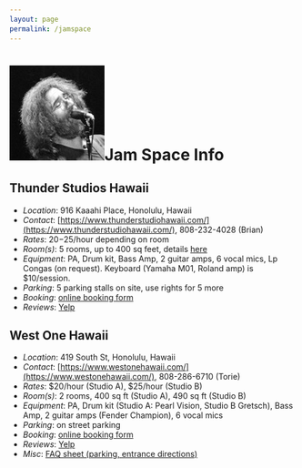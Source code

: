 ```yaml
---
layout: page
permalink: /jamspace
---
```



<h1><img class="ui avatar image" src="/images/jerryavatar.jpg">Jam Space Info</h1>

## Thunder Studios Hawaii

* *Location*: 916 Kaaahi Place, Honolulu, Hawaii
* *Contact*: [https://www.thunderstudiohawaii.com/](https://www.thunderstudiohawaii.com/), 808-232-4028 (Brian)
* *Rates*: $20-$25/hour depending on room
* *Room(s)*: 5 rooms, up to 400 sq feet, details [here](https://www.thunderstudiohawaii.com/studios.php)
* *Equipment*: PA, Drum kit, Bass Amp, 2 guitar amps, 6 vocal mics, Lp Congas (on request). Keyboard (Yamaha M01, Roland amp) is $10/session.
* *Parking*: 5 parking stalls on site, use rights for 5 more
* *Booking*: [online booking form](http://www.bookeo.com/thunderstudioshawaii)
* *Reviews*: [Yelp](https://www.yelp.com/biz/thunder-studios-hawaii-honolulu)

## West One Hawaii

* *Location*: 419 South St, Honolulu, Hawaii
* *Contact*: [https://www.westonehawaii.com/](https://www.westonehawaii.com/), 808-286-6710 (Torie)
* *Rates*: $20/hour (Studio A), $25/hour (Studio B)
* *Room(s)*: 2 rooms, 400 sq ft (Studio A), 490 sq ft (Studio B)
* *Equipment*: PA, Drum kit (Studio A: Pearl Vision, Studio B Gretsch), Bass Amp, 2 guitar amps (Fender Champion), 6 vocal mics
* *Parking*: on street parking
* *Booking*: [online booking form](https://www.westonehawaii.com/rehearsal-sub)
* *Reviews*: [Yelp](https://www.yelp.com/biz/west-one-hawaii-honolulu)
* *Misc*: [FAQ sheet (parking, entrance directions)](resources/westonestudios-faq.pdf)






